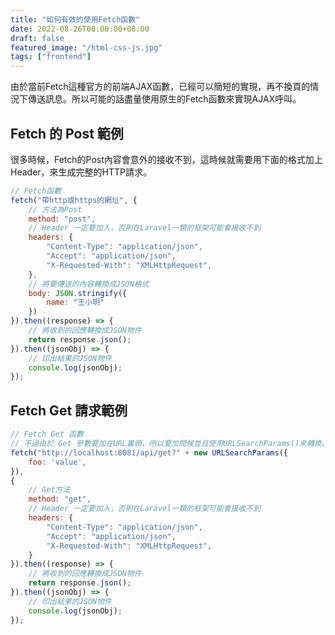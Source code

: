 ```yaml
---
title: "如何有效的使用Fetch函數"
date: 2022-08-26T00:00:00+08:00
draft: false
featured_image: "/html-css-js.jpg"
tags: ["frontend"]
---
```


由於當前Fetch這種官方的前端AJAX函數，已經可以簡短的實現，再不換頁的情況下傳送訊息。所以可能的話盡量使用原生的Fetch函數來實現AJAX呼叫。

## Fetch 的 Post 範例

很多時候，Fetch的Post內容會意外的接收不到，這時候就需要用下面的格式加上Header，來生成完整的HTTP請求。

```javascript
// Fetch函數
fetch("帶http或https的網址", {
    // 方法為Post
    method: "post",
    // Header 一定要加入，否則在Laravel一類的框架可能會接收不到
    headers: {
        "Content-Type": "application/json",
        "Accept": "application/json",
        "X-Requested-With": "XMLHttpRequest",
    },
    // 將要傳送的內容轉換成JSON格式
    body: JSON.stringify({
        name: "王小明"
    })
}).then((response) => {
    // 將收到的回應轉換成JSON物件
    return response.json();
}).then((jsonObj) => {
    // 印出結果的JSON物件
    console.log(jsonObj);
});
```

## Fetch Get 請求範例

```javascript
// Fetch Get 函數
// 不過由於 Get 參數要加在URL裏頭，所以要加問候並且使用URLSearchParams()來轉換。
fetch("http://localhost:8081/api/get?" + new URLSearchParams({
    foo: 'value',
}),
{
    // Get方法
    method: "get",
    // Header 一定要加入，否則在Laravel一類的框架可能會接收不到
    headers: {
        "Content-Type": "application/json",
        "Accept": "application/json",
        "X-Requested-With": "XMLHttpRequest",
    }
}).then((response) => {
    // 將收到的回應轉換成JSON物件
    return response.json();
}).then((jsonObj) => {
    // 印出結果的JSON物件
    console.log(jsonObj);
});
```